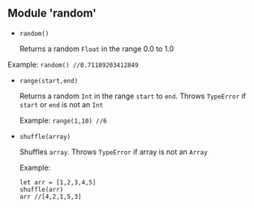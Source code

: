 ## Module 'random'

* ```random()```

    Returns a random ```Float``` in the range 0.0 to 1.0

Example: ```random() //0.71189203412849```

* ```range(start,end)```

    Returns a random ```Int``` in the range ```start``` to ```end```. Throws ```TypeError``` if ```start``` or ```end``` is not an ```Int```

    Example: ```range(1,10) //6```

* ```shuffle(array)```

    Shuffles ```array```. Throws ```TypeError``` if array is not an ```Array```

    Example: 
    ```
    let arr = [1,2,3,4,5]
    shuffle(arr)
    arr //[4,2,1,5,3]
    ```